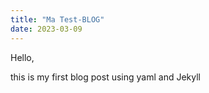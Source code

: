 ```yaml
---
title: "Ma Test-BLOG"
date: 2023-03-09
---
```


Hello,

this is my first blog post using yaml and Jekyll
